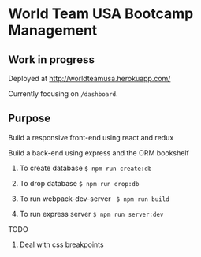 # World Team USA Bootcamp Management
## Work in progress
Deployed at http://worldteamusa.herokuapp.com/

Currently focusing on ``` /dashboard ```.

## Purpose
Build a responsive front-end using react and redux

Build a back-end using express and the ORM bookshelf


1. To create database ```$ npm run create:db```

1. To drop database ```$ npm run drop:db```

1. To run webpack-dev-server ``` $ npm run build```

1. To run express server ```$ npm run server:dev```


TODO
1. Deal with css breakpoints
